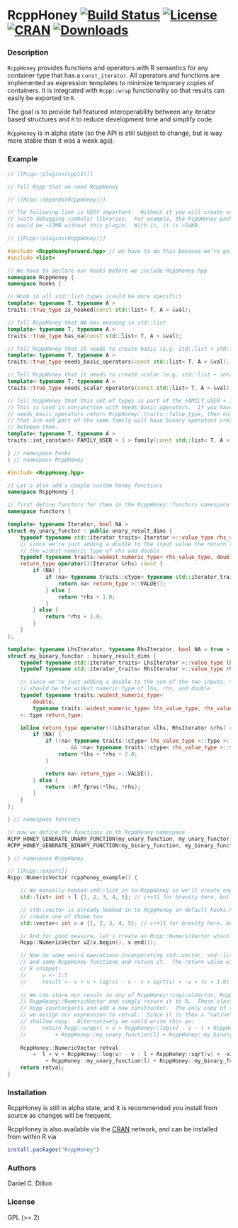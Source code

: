 # RcppHoney [![Build Status](https://travis-ci.org/dcdillon/RcppHoney.svg)](https://travis-ci.org/dcdillon/RcppHoney) [![License](http://img.shields.io/badge/license-GPL%20%28%3E=%202%29-brightgreen.svg?style=flat)](http://www.gnu.org/licenses/gpl-2.0.html) [![CRAN](http://www.r-pkg.org/badges/version/RcppHoney)](http://cran.r-project.org/package=RcppHoney) [![Downloads](http://cranlogs.r-pkg.org/badges/RcppHoney?color=brightgreen)](http://www.r-pkg.org/pkg/RcppHoney)

### Description

`RcppHoney` provides functions and operators with R semantics for any container type that has a `const_iterator`.  All operators and functions are implemented as expression templates to minimize temporary copies of containers.  It is integrated with `Rcpp::wrap` functionality so that results can easily be exported to `R`.

The goal is to provide full featured interoperability between any iterator based structures and `R` to reduce development time and simplify code.

`RcppHoney` is in alpha state (so the API is still subject to change, but is way more stable than it was a week ago).

### Example

```c++
// [[Rcpp::plugins(cpp11)]]

// Tell Rcpp that we need RcppHoney

// [[Rcpp::depends(RcppHoney)]]

// The following line is VERY important.  Without it you will create seriously bloated
// (with debugging symbols) libraries.  For example, the RcppHoney package's .so file
// would be ~13MB without this plugin.  With it, it is ~54KB.

// [[Rcpp::plugins(RcppHoney)]]

#include <RcppHoneyForward.hpp> // we have to do this because we're going to hook in a non-default structure
#include <list>

// We have to declare our hooks before we include RcppHoney.hpp
namespace RcppHoney {
namespace hooks {

// Hook in all std::list types (could be more specific)
template< typename T, typename A >
traits::true_type is_hooked(const std::list< T, A > &val);

// Tell RcppHoney that NA has meaning in std::list
template< typename T, typename A >
traits::true_type has_na(const std::list< T, A > &val);

// Tell RcppHoney that it needs to create basic (e.g. std::list + std::list) operators
template< typename T, typename A >
traits::true_type needs_basic_operators(const std::list< T, A > &val);

// Tell RcppHoney that it needs to create scalar (e.g. std::list + int/double) operators
template< typename T, typename A >
traits::true_type needs_scalar_operators(const std::list< T, A > &val);

// Tell RcppHoney that this set of types is part of the FAMILY_USER + 1 family.
// This is used in conjunction with needs_basic_operators.  If you have
// needs_basic_operators return RcppHoney::traits::false_type, then only types
// that are not part of the same family will have binary operators created
// between them.
template< typename T, typename A >
traits::int_constant< FAMILY_USER + 1 > family(const std::list< T, A > &val);

} // namespace hooks
} // namespace RcppHoney

#include <RcppHoney.hpp>

// Let's also add a couple custom honey functions
namespace RcppHoney {

// first define functors for them in the RcppHoney::functors namespace
namespace functors {

template< typename Iterator, bool NA >
struct my_unary_functor : public unary_result_dims {
    typedef typename std::iterator_traits< Iterator >::value_type rhs_value_type;
    // since we're just adding a double to the input value the return type should be
    // the widest numeric type of rhs and double
    typedef typename traits::widest_numeric_type< rhs_value_type, double >::type return_type;
    return_type operator()(Iterator &rhs) const {
        if (NA) {
            if (na< typename traits::ctype< typename std::iterator_traits< Iterator >::value_type >::type >::is_na(*rhs)) {
                return na< return_type >::VALUE();
            } else {
                return *rhs + 1.0;
            }
        } else {
            return *rhs + 1.0;
        }
    }
};

template< typename LhsIterator, typename RhsIterator, bool NA = true >
struct my_binary_functor : binary_result_dims {
    typedef typename std::iterator_traits< LhsIterator >::value_type lhs_value_type;
    typedef typename std::iterator_traits< RhsIterator >::value_type rhs_value_type;

    // since we're just adding a double to the sum of the two inputs, the return type
    // should be the widest numeric type of lhs, rhs, and double
    typedef typename traits::widest_numeric_type<
        double,
        typename traits::widest_numeric_type< lhs_value_type, rhs_value_type >::type
    >::type return_type;

    inline return_type operator()(LhsIterator &lhs, RhsIterator &rhs) const {
        if (NA) {
            if (!na< typename traits::ctype< lhs_value_type >::type >::is_na(*lhs)
                    && !na< typename traits::ctype< rhs_value_type >::type >::is_na(*rhs)) {
                return *lhs + *rhs + 2.0;
            }

            return na< return_type >::VALUE();
        } else {
            return ::Rf_fprec(*lhs, *rhs);
        }
    }
};

} // namespace functors

// now we define the functions in th RcppHoney namespace
RCPP_HONEY_GENERATE_UNARY_FUNCTION(my_unary_function, my_unary_functor)
RCPP_HONEY_GENERATE_BINARY_FUNCTION(my_binary_function, my_binary_functor)

} // namespace RcppHoney

// [[Rcpp::export]]
Rcpp::NumericVector rcpphoney_example() {

    // We manually hooked std::list in to RcppHoney so we'll create one
    std::list< int > l {1, 2, 3, 4, 5}; // c++11 for brevity here, but not required for RcppHoney

    // std::vector is already hooked in to RcppHoney in default_hooks.hpp so we'll
    // create one of those too
    std::vector< int > v {1, 2, 3, 4, 5}; // c++11 for brevity here, but not required for RcppHoney

    // And for good measure, let's create an Rcpp::NumericVector which is also hooked by default
    Rcpp::NumericVector v2(v.begin(), v.end());

    // Now do some weird operations incorporating std::vector, std::list, Rcpp::NumericVector
    // and some RcppHoney functions and return it.  The return value will be equal to the following
    // R snippet:
    //     v <- 1:5
    //     result <- v + v + log(v) - v - v + sqrt(v) + -v + (v + 1.0) + (v + v + 2.0)
    
    // We can store our result in any of RcppHoney::LogicalVector, RcppHoney::IntegerVector, or
    // RcppHoney::NumericVector and simply return it to R.  These classes inherit from their
    // Rcpp counterparts and add a new constructor.  The only copy of the data, in this case, is when
    // we assign our expression to retval.  Since it is then a "native" R type, returning it is a
    // shallow copy.  Alternatively we could write this as:
    //     return Rcpp::wrap(l + v + RcppHoney::log(v) - v - l + RcppHoney::sqrt(v) + -v2
    //         + RcppHoney::my_unary_function(l) + RcppHoney::my_binary_function(l, v);
    
    RcppHoney::NumericVector retval
        =  l + v + RcppHoney::log(v) - v - l + RcppHoney::sqrt(v) + -v2
            + RcppHoney::my_unary_function(l) + RcppHoney::my_binary_function(l, v);
    return retval;
}
```

### Installation

RcppHoney is still in alpha state, and it is recommended you install from source
as changes will be frequent.

RcppHoney is also available via the [CRAN](http://cran.r-project.org) network,
and can be installed from within R via 

```R
install.packages("RcppHoney")
```

### Authors

Daniel C. Dillon

### License

GPL (>= 2)
